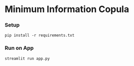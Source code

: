 # Minimum Information Copula

### Setup
`pip install -r requirements.txt`

### Run on App
`streamlit run app.py`


